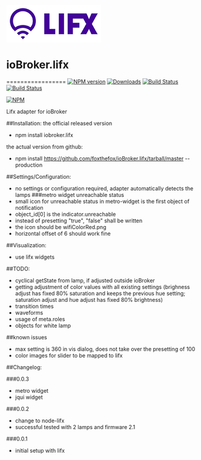![Logo](admin/lifx_logo.png)
# ioBroker.lifx
=================
[![NPM version](http://img.shields.io/npm/v/iobroker.lifx.svg)](https://www.npmjs.com/package/iobroker.lifx)
[![Downloads](https://img.shields.io/npm/dm/iobroker.lifx.svg)](https://www.npmjs.com/package/iobroker.lifx)
[![Build Status](https://travis-ci.org/foxthefox/ioBroker.lifx.svg?branch=master)](https://travis-ci.org/foxthefox/ioBroker.lifx)
[![Build Status](https://ci.appveyor.com/api/projects/status/github/ioBroker.lifx?branch=master&svg=true)](https://ci.appveyor.com/api/projects/status/github/ioBroker.lifx)

[![NPM](https://nodei.co/npm/iobroker.lifx.png?downloads=true)](https://nodei.co/npm/iobroker.lifx/)

Lifx adapter for ioBroker

##Installation:
the official released version
- npm install iobroker.lifx

the actual version from github:
- npm install https://github.com/foxthefox/ioBroker.lifx/tarball/master --production

##Settings/Configuration:
- no settings or configuration required, adapter automatically detects the lamps
###metro widget unreachable status
- small icon for unreachable status in metro-widget is the first object of notification
- object_id[0] is the indicator.unreachable
- instead of presetting "true", "false" shall be written
- the icon should be wifiColorRed.png 
- horizontal offset of 6 should work fine

##Visualization:
- use lifx widgets

##TODO:
- cyclical getState from lamp, if adjusted outside ioBroker
- getting adjustment of color values with all existing settings (brighness adjust has fixed 80% saturation and keeps the previous hue setting; saturation adjust and hue adjust has fixed 80% brightness)
- transition times
- waveforms
- usage of meta.roles
- objects for white lamp

##known issues
- max setting is 360 in vis dialog, does not take over the presetting of 100
- color images for slider to be mapped to lifx

##Changelog:

###0.0.3
- metro widget
- jqui widget

###0.0.2 
- change to node-lifx
- successful tested with 2 lamps and firmware 2.1

###0.0.1 
- initial setup with lifx
